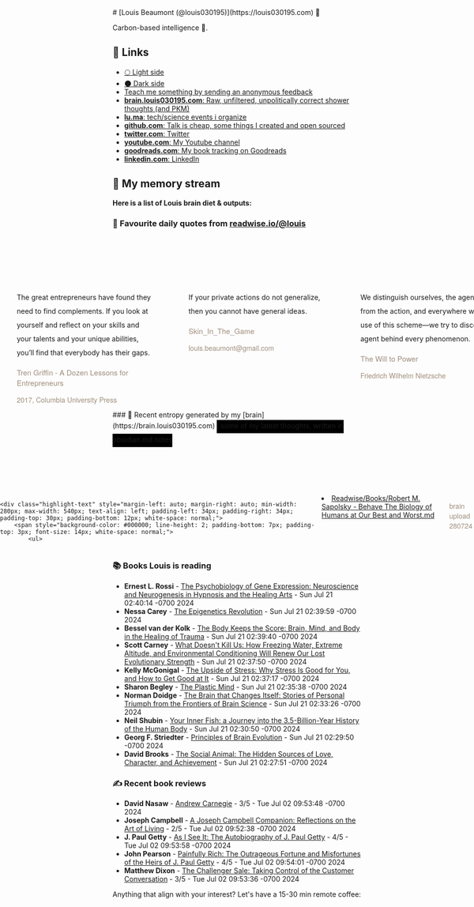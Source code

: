 <link rel="shortcut icon" href="/favicon.ico">
# [Louis Beaumont (@louis030195)](https://louis030195.com) 🤔

Carbon-based intelligence 🐒. 

## 🔗 Links

- [🌕 Light side](https://louisbeaumont.me)
- [🌑 Dark side](https://louis030195.com)
- [Teach me something by sending an anonymous feedback](https://www.admonymous.co/louis030195)
- [**brain.louis030195.com**: Raw, unfiltered, unpolitically correct shower thoughts (and PKM)](https://brain.louis030195.com)
- [**lu.ma**: tech/science events i organize](https://lu.ma/u/louis030195/events?past=1)
- [**github.com**: Talk is cheap, some things I created and open sourced](https://github.com/louis030195)
- [**twitter.com**: Twitter](https://twitter.com/@louis030195)
- [**youtube.com**: My Youtube channel](https://www.youtube.com/channel/UCQyHp-A6Y4hwRt7qmi_TYOQ)
- [**goodreads.com**: My book tracking on Goodreads](https://www.goodreads.com/user/show/103091881-louis-beaumont)
- [**linkedin.com**: LinkedIn](https://www.linkedin.com/in/louis030195)

## 🌊 My memory stream

**Here is a list of Louis brain diet & outputs:**

### 👋 Favourite daily quotes from [readwise.io/@louis](https://readwise.io/@louis)
<div class="some-highlights" style="display: flex;
  margin-left: -50vw;
  left: 50%;
  overflow-x: scroll;
  width: 100vw;
  position: relative; margin-top: 6rem;">
<div class="highlight-text" style="margin-left: auto; margin-right: auto; min-width: 280px; max-width: 540px; text-align: left; padding-left: 34px; padding-right: 34px; padding-top: 30px; padding-bottom: 12px; white-space: normal;">
<span style="background-color: transparent; line-height: 2; padding-bottom: 7px; padding-top: 3px; font-size: 14px; white-space: normal;">
          The great entrepreneurs have found they need to find complements. If you look at yourself and reflect on your skills and your talents and your unique abilities, you’ll find that everybody has their gaps.
        </span>
<div style="font-family: Helvetica, Arial, sans-serif;">
<div style='font-size: 14px; margin-bottom: 0; margin-top: 10px; font-family: "Raleway", "HelveticaNeue", "Helvetica Neue", Helvetica, Arial, sans-serif; white-space: normal; font-display: swap;'>
<p style="margin-bottom: 0; font-size: 15px; margin-bottom: 2px; color: #9f8e7d">Tren Griffin - A Dozen Lessons for Entrepreneurs</p>
<p style="margin-bottom: 0; color: #9f8e7d">2017, Columbia University Press</p>
</div>
</div>
</div>
<div class="highlight-text" style="margin-left: auto; margin-right: auto; min-width: 280px; max-width: 540px; text-align: left; padding-left: 34px; padding-right: 34px; padding-top: 30px; padding-bottom: 12px; white-space: normal;">
<span style="background-color: transparent; line-height: 2; padding-bottom: 7px; padding-top: 3px; font-size: 14px; white-space: normal;">
          If your private actions do not generalize, then you cannot have general ideas.
        </span>
<div style="font-family: Helvetica, Arial, sans-serif;">
<div style='font-size: 14px; margin-bottom: 0; margin-top: 10px; font-family: "Raleway", "HelveticaNeue", "Helvetica Neue", Helvetica, Arial, sans-serif; white-space: normal; font-display: swap;'>
<p style="margin-bottom: 0; font-size: 15px; margin-bottom: 2px; color: #9f8e7d">Skin_In_The_Game</p>
<p style="margin-bottom: 0; color: #9f8e7d">louis.beaumont@gmail.com</p>
</div>
</div>
</div>
<div class="highlight-text" style="margin-left: auto; margin-right: auto; min-width: 280px; max-width: 540px; text-align: left; padding-left: 34px; padding-right: 34px; padding-top: 30px; padding-bottom: 12px; white-space: normal;">
<span style="background-color: transparent; line-height: 2; padding-bottom: 7px; padding-top: 3px; font-size: 14px; white-space: normal;">
          We distinguish ourselves, the agents, from the action, and everywhere we make use of this scheme—we try to discover an agent behind every phenomenon.
        </span>
<div style="font-family: Helvetica, Arial, sans-serif;">
<div style='font-size: 14px; margin-bottom: 0; margin-top: 10px; font-family: "Raleway", "HelveticaNeue", "Helvetica Neue", Helvetica, Arial, sans-serif; white-space: normal; font-display: swap;'>
<p style="margin-bottom: 0; font-size: 15px; margin-bottom: 2px; color: #9f8e7d">The Will to Power</p>
<p style="margin-bottom: 0; color: #9f8e7d">Friedrich Wilhelm Nietzsche</p>
</div>
</div>
</div>
</div>
### 🧠 Recent entropy generated by my [brain](https://brain.louis030195.com)
<span style="background-color: #000000; line-height: 2; padding-bottom: 7px; padding-top: 3px; font-size: 14px; white-space: normal;">
    ℹ️ some of my latest thoughts, written in obsidian.md notes
</span>
<div class="some-highlights" style="display: flex;
    margin-left: -50vw;
    left: 50%;
    overflow-x: scroll;
    width: 100vw;
    position: relative; margin-top: 6rem;">
    
    <div class="highlight-text" style="margin-left: auto; margin-right: auto; min-width: 280px; max-width: 540px; text-align: left; padding-left: 34px; padding-right: 34px; padding-top: 30px; padding-bottom: 12px; white-space: normal;">
        <span style="background-color: #000000; line-height: 2; padding-bottom: 7px; padding-top: 3px; font-size: 14px; white-space: normal;">
            <ul>
<li><a href="https://brain.louis030195.com/Readwise/Books/Robert%20M.%20Sapolsky%20-%20Behave%20The%20Biology%20of%20Humans%20at%20Our%20Best%20and%20Worst.md">Readwise/Books/Robert M. Sapolsky - Behave The Biology of Humans at Our Best and Worst.md</a></li>
            </ul>
        </span>
        <div style="font-family: Helvetica, Arial, sans-serif;">
            <div style='font-size: 14px; margin-bottom: 0; margin-top: 10px; font-family: "Raleway", "HelveticaNeue", "Helvetica Neue", Helvetica, Arial, sans-serif; white-space: normal; font-display: swap;'>
                <p style="margin-bottom: 0; color: #9f8e7d">brain upload 280724</p>
            </div>
        </div>
    </div>
    
</div>


### 📚 Books Louis is reading

-   **Ernest L. Rossi**  - [The Psychobiology of Gene Expression: Neuroscience and Neurogenesis in Hypnosis and the Healing Arts](https://www.goodreads.com/book/show/533780.The_Psychobiology_of_Gene_Expression) - Sun Jul 21 02:40:14 -0700 2024
-   **Nessa Carey**  - [The Epigenetics Revolution](https://www.goodreads.com/book/show/12414734-the-epigenetics-revolution) - Sun Jul 21 02:39:59 -0700 2024
-   **Bessel van der Kolk**  - [The Body Keeps the Score: Brain, Mind, and Body in the Healing of Trauma](https://www.goodreads.com/book/show/18693771-the-body-keeps-the-score) - Sun Jul 21 02:39:40 -0700 2024
-   **Scott Carney**  - [What Doesn&#39;t Kill Us: How Freezing Water, Extreme Altitude, and Environmental Conditioning Will Renew Our Lost Evolutionary Strength](https://www.goodreads.com/book/show/30039048-what-doesn-t-kill-us) - Sun Jul 21 02:37:50 -0700 2024
-   **Kelly McGonigal**  - [The Upside of Stress: Why Stress Is Good for You, and How to Get Good at It](https://www.goodreads.com/book/show/23281639-the-upside-of-stress) - Sun Jul 21 02:37:17 -0700 2024
-   **Sharon Begley**  - [The Plastic Mind](https://www.goodreads.com/book/show/12710665-the-plastic-mind) - Sun Jul 21 02:35:38 -0700 2024
-   **Norman Doidge**  - [The Brain that Changes Itself: Stories of Personal Triumph from the Frontiers of Brain Science](https://www.goodreads.com/book/show/570172.The_Brain_that_Changes_Itself) - Sun Jul 21 02:33:26 -0700 2024
-   **Neil Shubin**  - [Your Inner Fish: a Journey into the 3.5-Billion-Year History of the Human Body](https://www.goodreads.com/book/show/1662160.Your_Inner_Fish) - Sun Jul 21 02:30:50 -0700 2024
-   **Georg F. Striedter**  - [Principles of Brain Evolution](https://www.goodreads.com/book/show/783742.Principles_of_Brain_Evolution) - Sun Jul 21 02:29:50 -0700 2024
-   **David  Brooks**  - [The Social Animal: The Hidden Sources of Love, Character, and Achievement](https://www.goodreads.com/book/show/9628743-the-social-animal) - Sun Jul 21 02:27:51 -0700 2024

### ✍ Recent book reviews

-   **David Nasaw**  - [Andrew Carnegie](https://www.goodreads.com/book/show/5486.Andrew_Carnegie) - 3/5 - Tue Jul 02 09:53:48 -0700 2024
-   **Joseph Campbell**  - [A Joseph Campbell Companion: Reflections on the Art of Living](https://www.goodreads.com/book/show/35513.A_Joseph_Campbell_Companion) - 2/5 - Tue Jul 02 09:52:38 -0700 2024
-   **J. Paul Getty**  - [As I See It: The Autobiography of J. Paul Getty](https://www.goodreads.com/book/show/878442.As_I_See_It) - 4/5 - Tue Jul 02 09:53:58 -0700 2024
-   **John Pearson**  - [Painfully Rich: The Outrageous Fortune and Misfortunes of the Heirs of J. Paul Getty](https://www.goodreads.com/book/show/878443.Painfully_Rich) - 4/5 - Tue Jul 02 09:54:01 -0700 2024
-   **Matthew Dixon**  - [The Challenger Sale: Taking Control of the Customer Conversation](https://www.goodreads.com/book/show/11910902-the-challenger-sale) - 3/5 - Tue Jul 02 09:53:36 -0700 2024

Anything that align with your interest? Let's have a 15-30 min remote coffee:


<div style="width:100%;height:100%;overflow:scroll" id="my-cal-inline"></div>
<script type="text/javascript">
  (function (C, A, L) { let p = function (a, ar) { a.q.push(ar); }; let d = C.document; C.Cal = C.Cal || function () { let cal = C.Cal; let ar = arguments; if (!cal.loaded) { cal.ns = {}; cal.q = cal.q || []; d.head.appendChild(d.createElement("script")).src = A; cal.loaded = true; } if (ar[0] === L) { const api = function () { p(api, arguments); }; const namespace = ar[1]; api.q = api.q || []; typeof namespace === "string" ? (cal.ns[namespace] = api) && p(api, ar) : p(cal, ar); return; } p(cal, ar); }; })(window, "https://app.cal.com/embed/embed.js", "init");
Cal("init", "cof", {origin:"https://cal.com"});

  Cal.ns.cof("inline", {
	elementOrSelector:"#my-cal-inline",
	calLink: "louis030195/cof",
	layout: "month_view"
  });
  
  Cal.ns.cof("ui", {"styles":{"branding":{"brandColor":"#000000"}},"hideEventTypeDetails":false,"layout":"month_view"});
  </script>
  
